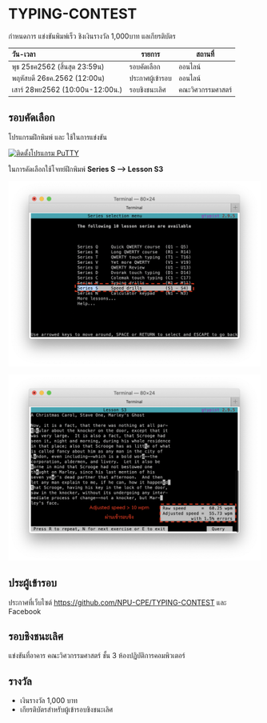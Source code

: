 # TYPING-CONTEST
กำหนดการ แข่งขันพิมพ์เร็ว ชิงเงินรางวัล 1,000บาท แลเกียรติบัตร


| วัน-เวลา | รายการ | สถานที่  |
|:-----|------|-------------|
| พุธ 25ธค2562 (สิ้นสุด 23:59น) |รอบคัดเลือก | ออนไลน์ | 
| พฤหัสบดี 26ธค.2562 (12:00น) |ประกาศผู้เข้ารอบ | ออนไลน์ |
| เสาร์ 28พย2562 (10:00น-12:00น.) | รอบชิงชนะเลิศ | คณะวิศวกรรมศาสตร์ |

## รอบคัดเลือก
โปรแกรมฝึกพิมพ์ และ ใช้ในการแข่งขัน

[![ติดตั้งโปรแกรม PuTTY](https://img.youtube.com/vi/QtLcEWebV9Y/0.jpg)](https://youtu.be/QtLcEWebV9Y "ติดตั้งโปรแกรม PuTTY")

ในการคัดเลือกใช้โจทย์ฝึกพิมพ์ **Series S --> Lesson S3**

![Lesson S3](https://raw.githubusercontent.com/NPU-CPE/TYPING-CONTEST/master/images/l1.png)

![Lesson S3](https://raw.githubusercontent.com/NPU-CPE/TYPING-CONTEST/master/images/l2.png)

## ประผู้เข้ารอบ
ประกาศที่เว็บไซต์ https://github.com/NPU-CPE/TYPING-CONTEST และ Facebook

##  รอบชิงชนะเลิศ

แข่งขันที่อาคาร คณะวิศวกรรมศาสตร์ ชั้น 3 ห้องปฏิบัติการคอมพิวเตอร์

## รางวัล
* เงินรางวัล 1,000 บาท 
* เกียรติบัตรสำหรับผู้เข้ารอบชิงชนะเลิศ

